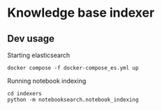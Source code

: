 # Knowledge base indexer

## Dev usage

Starting elasticsearch

```shell
docker compose -f docker-compose_es.yml up
```

Running notebook indexing

```shell
cd indexers
python -m notebooksearch.notebook_indexing
```
